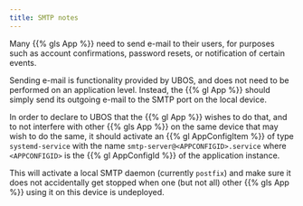 ```yaml
---
title: SMTP notes
---
```


Many {{% gls App %}} need to send e-mail to their users, for purposes such as account
confirmations, password resets, or notification of certain events.

Sending e-mail is functionality provided by UBOS, and does not need to be performed on
an application level. Instead, the {{% gl App %}} should simply send its outgoing e-mail
to the SMTP port on the local device.

In order to declare to UBOS that the {{% gl App %}} wishes to do that, and to not interfere
with other {{% gls App %}} on the same device that may wish to do the same, it
should activate an {{% gl AppConfigItem %}} of type ``systemd-service`` with the name
``smtp-server@<APPCONFIGID>.service`` where ``<APPCONFIGID>`` is the {{% gl AppConfigId %}}
of the application instance.

This will activate a local SMTP daemon (currently ``postfix``) and make sure it does not
accidentally get stopped when one (but not all) other {{% gls App %}} using it on
this device is undeployed.
